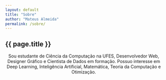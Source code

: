 ```yaml
---
layout: default
title: "Sobre"
author: "Mateus Almeida"
permalink: /sobre/
---
```


<style>
  @import url('https://cdnjs.cloudflare.com/ajax/libs/font-awesome/6.2.1/css/all.min.css')
</style>

<div class="tags-header">
  <h2 class="tags-header-title">{{ page.title }}</h2>
  <div class="tags-header-line"></div>
</div>

<center>
Sou estudante de Ciência da Computação na UFES, Desenvolvedor Web, Designer Gráfico e Cientista de Dados em formação. Possuo interesse em Deep Learning, Inteligência Artificial, Matemática, Teoria da Computação e Otimização.
</center>
&nbsp;

<center>
<a href="https://github.com/imsouza" target="_blank" style="color: #353535;" alt="github"><i class="fa-brands fa-github"></i></a>&nbsp;&nbsp;<a href="https://www.linkedin.com/in/mateus-almeida-de-souza/" target="_blank" style="color: #353535;" alt="linkedin"><i class="fa-brands fa-linkedin"></i></a>&nbsp;&nbsp;<a href="mailto:mateusalmeida0715@gmail.com" target="_blank" style="color: #353535;" alt="email"><i class="fa-solid fa-envelope"></i></a>
</center>

<br>